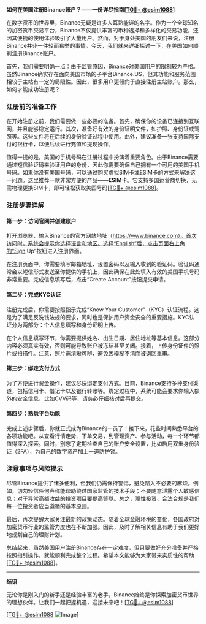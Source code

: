 **如何在美国注册Binance账户？——一份详尽指南[[TG💪+ @esim1088](https://t.me/s/esim1088)]**

在数字货币的世界里，Binance无疑是许多人耳熟能详的名字。作为一个全球知名的加密货币交易平台，Binance不仅提供丰富的币种选择和多样化的交易功能，还因其便捷的使用体验吸引了大量用户。然而，对于身处美国的朋友们来说，注册Binance并非一件轻而易举的事情。今天，我们就来详细探讨一下，在美国如何顺利注册Binance账户。

首先，我们需要明确一点：由于监管原因，Binance对美国用户的限制较为严格。虽然Binance确实存在面向美国市场的子平台Binance.US，但其功能和服务范围相较于主站有一定的局限性。因此，很多用户更倾向于直接注册主站账户。那么，如何才能成功注册呢？

### 注册前的准备工作

在开始注册之前，我们需要做一些必要的准备。首先，确保你的设备已连接到互联网，并且能够稳定运行。其次，准备好有效的身份证明文件，如护照、身份证或驾照等。这些文件将在后续的身份验证过程中使用。此外，建议准备一张支持国际支付的银行卡，以便后续进行充值和提现操作。

值得一提的是，美国的手机号码在注册过程中扮演着重要角色。由于Binance需要通过短信验证码来验证用户的身份，因此你需要确保自己拥有一个可用的美国手机号码。如果你没有美国号码，可以通过购买虚拟SIM卡或ESIM卡的方式来解决这一问题。这里推荐一款非常方便的产品——**ESIM卡**。它支持多国运营商切换，无需物理更换SIM卡，即可轻松获取美国号码[[TG💪+ @esim1088](https://t.me/s/esim1088)]。

### 注册步骤详解

#### 第一步：访问官网并创建账户

打开浏览器，输入Binance的官方网站地址（https://www.binance.com）。首次访问时，系统会提示你选择语言和地区。选择“English”后，点击页面右上角的“Sign Up”按钮进入注册界面。

在注册页面中，你需要填写邮箱地址、设置密码以及输入收到的验证码。验证码通常会以短信形式发送至你提供的手机上，因此确保在此处填入有效的美国手机号码非常重要。完成信息填写后，点击“Create Account”按钮提交申请。

#### 第二步：完成KYC认证

注册完成后，你需要按照指示完成“Know Your Customer”（KYC）认证流程。这是为了满足反洗钱法规的要求，同时也是保护用户资金安全的重要措施。KYC认证分为两部分：个人信息填写和身份证明上传。

在个人信息填写环节，你需要提供姓名、出生日期、居住地址等基本信息。这部分内容必须真实有效，否则可能导致账户被冻结甚至关闭。接着，上传身份证件的照片或扫描件。注意，照片需清晰可辨，避免因模糊不清而被退回重审。

#### 第三步：绑定支付方式

为了方便进行资金操作，建议尽快绑定支付方式。目前，Binance支持多种支付渠道，包括信用卡、借记卡以及银行转账等。绑定过程中，系统可能会要求你输入额外的安全信息，比如CVV码等，请务必仔细核对后再提交。

#### 第四步：熟悉平台功能

完成上述步骤后，你就正式成为Binance的一员了！接下来，花些时间熟悉平台的各项功能吧。从查看行情走势、下单交易，到管理资产、参与活动，每一个环节都值得深入探索。同时，别忘了定期检查自己的账户安全设置，比如启用双重身份验证（2FA），为自己的数字资产加上一道防护锁。

### 注意事项与风险提示

尽管Binance提供了诸多便利，但我们仍需保持警惕，避免陷入不必要的麻烦。例如，切勿轻信任何声称能帮助绕过国家监管的技术手段；不要随意泄露个人敏感信息；对于异常高额收益的投资项目要提高警觉。总之，理性投资、合法合规是我们每一位投资者应当遵循的基本原则。

最后，再次提醒大家关注最新的政策动态。随着全球金融环境的变化，各国政府对加密货币行业的监管力度也在不断加强。因此，及时了解相关信息有助于我们更好地规划自己的理财计划。

总结起来，虽然美国用户注册Binance存在一定难度，但只要做好充分准备并严格按照指引操作，就能顺利完成整个过程。希望本文能够为大家带来实质性的帮助[[TG💪+ @esim1088](https://t.me/s/esim1088)]。

---

**结语**

无论你是刚入门的新手还是经验丰富的老手，Binance始终是你探索加密货币世界的理想伙伴。让我们一起把握机遇，迎接未来吧！[[TG💪+ @esim1088](https://t.me/s/esim1088)] 

[[TG💪+ @esim1088](https://t.me/s/esim1088) ![Image](https://i.postimg.cc/4NQfJmqS/Snipaste-2025-05-13-00-14-12.png)]